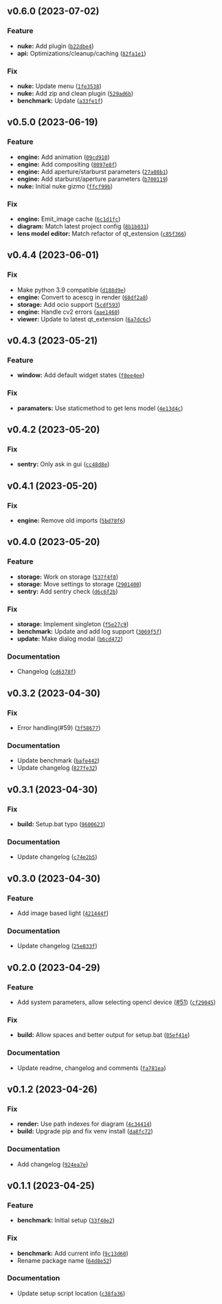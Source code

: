 <!--next-version-placeholder-->

## v0.6.0 (2023-07-02)
### Feature

* **nuke:** Add plugin ([`b22dbe4`](https://github.com/beatreichenbach/realflare/commit/b22dbe4af29f65cb7b306d905843d089dd12187e))
* **api:** Optimizations/cleanup/caching ([`82fa1e1`](https://github.com/beatreichenbach/realflare/commit/82fa1e180d4b84d8cd62d7c591112991f93efce6))

### Fix

* **nuke:** Update menu ([`1fe3538`](https://github.com/beatreichenbach/realflare/commit/1fe353816728f0f13b94894851c119a975015bd5))
* **nuke:** Add zip and clean plugin ([`529ad6b`](https://github.com/beatreichenbach/realflare/commit/529ad6b4deac3393c6d7de636d71480bc9b783dd))
* **benchmark:** Update ([`a33fe1f`](https://github.com/beatreichenbach/realflare/commit/a33fe1fe262e2549b412c371bf455f20c70bb6f6))

## v0.5.0 (2023-06-19)
### Feature

* **engine:** Add animation ([`09cd910`](https://github.com/beatreichenbach/realflare/commit/09cd910923c0f7f033ad3b6ff0c7c03ff9a4f3b6))
* **engine:** Add compositing ([`8097e8f`](https://github.com/beatreichenbach/realflare/commit/8097e8f22c348a91da6b51f052d36a1470f9224f))
* **engine:** Add aperture/starburst parameters ([`27a08b1`](https://github.com/beatreichenbach/realflare/commit/27a08b123b50668a6017e2e0c16edfc0bd684115))
* **engine:** Add starburst/aperture parameters ([`b700119`](https://github.com/beatreichenbach/realflare/commit/b700119cc4131f7c401af1a3c270d4af4db79bbb))
* **nuke:** Initial nuke gizmo ([`ffcf99b`](https://github.com/beatreichenbach/realflare/commit/ffcf99bcbcb02fe2dad688964a63f0fb9bb89a63))

### Fix

* **engine:** Emit_image cache ([`6c1d1fc`](https://github.com/beatreichenbach/realflare/commit/6c1d1fcb945e8cc48b942bbc89e753ffb2bdc464))
* **diagram:** Match latest project config ([`8b1b031`](https://github.com/beatreichenbach/realflare/commit/8b1b03159ab2137e3acc0c44ce4c169eb263646f))
* **lens model editor:** Match refactor of qt_extension ([`c85f366`](https://github.com/beatreichenbach/realflare/commit/c85f366217f45f538fe48a82525c83dd9e96d3d3))

## v0.4.4 (2023-06-01)
### Fix

* Make python 3.9 compatible ([`d188d9e`](https://github.com/beatreichenbach/realflare/commit/d188d9e516fe15933b0e7f93b8a17c6258e36f20))
* **engine:** Convert to acescg in render ([`68df2a8`](https://github.com/beatreichenbach/realflare/commit/68df2a8954f27dfe5ca84011b63e0f69ee47d9d7))
* **storage:** Add ocio support ([`5cdf593`](https://github.com/beatreichenbach/realflare/commit/5cdf593ca62e3e1390dc960b131c192906939525))
* **engine:** Handle cv2 errors ([`aae1460`](https://github.com/beatreichenbach/realflare/commit/aae1460ec9ff905a596cfc6f5a51339e344d803b))
* **viewer:** Update to latest qt_extension ([`6a7dc6c`](https://github.com/beatreichenbach/realflare/commit/6a7dc6c0b84ad3409d343d9162b62acbafc0ba4e))

## v0.4.3 (2023-05-21)
### Feature
* **window:** Add default widget states ([`f8ee4ee`](https://github.com/beatreichenbach/realflare/commit/f8ee4ee3b6f61dd5efd9c7b3249bb11bb6f92615))

### Fix
* **paramaters:** Use staticmethod to get lens model ([`4e13d4c`](https://github.com/beatreichenbach/realflare/commit/4e13d4c905e1fb6917c82ee250cd9d046d6e5a91))

## v0.4.2 (2023-05-20)
### Fix
* **sentry:** Only ask in gui ([`cc48d8e`](https://github.com/beatreichenbach/realflare/commit/cc48d8e725dd6cf609946333614d9ffc60a54764))

## v0.4.1 (2023-05-20)
### Fix
* **engine:** Remove old imports ([`5bd78f6`](https://github.com/beatreichenbach/realflare/commit/5bd78f6cfa9714466f5821613b35cceb880f923f))

## v0.4.0 (2023-05-20)
### Feature
* **storage:** Work on storage ([`537f4f8`](https://github.com/beatreichenbach/realflare/commit/537f4f84065dd5f7ef075cdca80022eac2560c74))
* **storage:** Move settings to storage ([`2901400`](https://github.com/beatreichenbach/realflare/commit/2901400f564d8258fd009e7d09033ba5fddaa81a))
* **sentry:** Add sentry check ([`d6c6f2b`](https://github.com/beatreichenbach/realflare/commit/d6c6f2b0c9f4facbd04be3b1f8f8fb25397b44be))

### Fix
* **storage:** Implement singleton ([`f5e27c9`](https://github.com/beatreichenbach/realflare/commit/f5e27c9cf8e66a44534be453535b6e489e347233))
* **benchmark:** Update and add log support ([`3069f5f`](https://github.com/beatreichenbach/realflare/commit/3069f5f34a44251aa7375eebd59d448960a7374c))
* **update:** Make dialog modal ([`b6cd472`](https://github.com/beatreichenbach/realflare/commit/b6cd4726475d8dce2e9a4c467bbf8e19757d1733))

### Documentation
* Changelog ([`cd6378f`](https://github.com/beatreichenbach/realflare/commit/cd6378f15f74b16aa2841c6a592694c103b9ea7b))

## v0.3.2 (2023-04-30)
### Fix
* Error handling(#59) ([`3f58677`](https://github.com/beatreichenbach/realflare/commit/3f586777016549e38859b73e006ea4fe872ad3ae))

### Documentation
* Update benchmark ([`bafe442`](https://github.com/beatreichenbach/realflare/commit/bafe442ce0736fb358dbac5cd0be0381dfde9bac))
* Update changelog ([`827fe32`](https://github.com/beatreichenbach/realflare/commit/827fe32713ad6ae3a70a0a7fc71fecd83c2b3bcc))

## v0.3.1 (2023-04-30)
### Fix
* **build:** Setup.bat typo ([`9600623`](https://github.com/beatreichenbach/realflare/commit/9600623ec9a1b99f883e1afee426f8275532cb88))

### Documentation
* Update changelog ([`c74e2b5`](https://github.com/beatreichenbach/realflare/commit/c74e2b5c5b899baf086d6bd48648c948fdb7a42c))

## v0.3.0 (2023-04-30)
### Feature
* Add image based light ([`421444f`](https://github.com/beatreichenbach/realflare/commit/421444fb7721f7ba32a1d6d099f938f49049080b))

### Documentation
* Update changelog ([`25e833f`](https://github.com/beatreichenbach/realflare/commit/25e833fff44adb8fa60b69ce8ddfa3117243fe6c))

## v0.2.0 (2023-04-29)
### Feature
* Add system parameters, allow selecting opencl device ([#51](https://github.com/beatreichenbach/realflare/issues/51)) ([`cf29045`](https://github.com/beatreichenbach/realflare/commit/cf29045f9068556e1d05efc733d6b0d84c050eea))

### Fix
* **build:** Allow spaces and better output for setup.bat ([`05ef41e`](https://github.com/beatreichenbach/realflare/commit/05ef41e8a0f23d61abe8cfbae2267ef4740c787b))

### Documentation
* Update readme, changelog and comments ([`fa781ea`](https://github.com/beatreichenbach/realflare/commit/fa781ea0299dbbdc6c4a14348af8cc852ec2a51a))

## v0.1.2 (2023-04-26)
### Fix
* **render:** Use path indexes for diagram ([`4c34414`](https://github.com/beatreichenbach/realflare/commit/4c344147f660be01f11eef99fb98d52709f0276f))
* **build:** Upgrade pip and fix venv install ([`da8fc72`](https://github.com/beatreichenbach/realflare/commit/da8fc7258b31ed937cded88ae0687b530aec4578))

### Documentation
* Add changelog ([`924ea7e`](https://github.com/beatreichenbach/realflare/commit/924ea7e7c0740706249382f1435b720f6c56a978))

## v0.1.1 (2023-04-25)
### Feature
* **benchmark:** Initial setup ([`33f40e2`](https://github.com/beatreichenbach/realflare/commit/33f40e29fa03e7460a860bde7cde86287b657378))

### Fix
* **benchmark:** Add current info ([`9c13d60`](https://github.com/beatreichenbach/realflare/commit/9c13d60a3b3dde785c44f9dfb1a40d63f8528d83))
* Rename package name ([`64d8e52`](https://github.com/beatreichenbach/realflare/commit/64d8e52dfb671f6e7b5286c323822d7309b0cb41))

### Documentation
* Update setup script location ([`c38fa36`](https://github.com/beatreichenbach/realflare/commit/c38fa36343f883114043e3fabd2191b24b4193bf))
